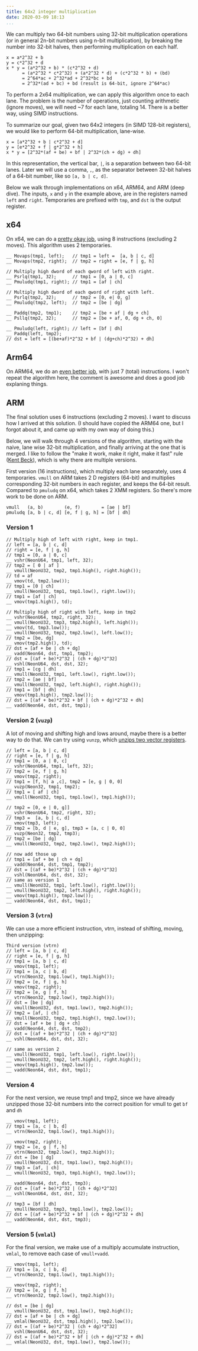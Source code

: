 ```yaml
---
title: 64x2 integer multiplication
date: 2020-03-09 18:13
...
```


We can multiply two 64-bit numbers using 32-bit multiplication operations (or in general 2n-bit numbers using n-bit multiplication), by breaking the number into 32-bit halves, then performing multiplication on each half.

```
x = a*2^32 + b
y = c*2^32 + d
x * y = (a*2^32 + b) * (c*2^32 + d)
      = (a*2^32 * c*2^32) + (a*2^32 * d) + (c*2^32 * b) + (bd)
      = 2^64*ac + 2^32*ad + 2^32*bc + bd
      = 2^32*(ad + bc) + bd (result is 64-bit, ignore 2^64*ac)
```

To perform a 2x64 multiplication, we can apply this algorithm once to each lane. The problem is the number of operations, just counting arithmetic (ignore moves), we will need ~7 for each lane, totaling 14. There is a better way, using SIMD instructions.

To summarize our goal, given two 64x2 integers (in SIMD 128-bit registers), we would like to perform 64-bit multiplication, lane-wise.

```
x = [a*2^32 + b | c*2^32 + d]
y = [e*2^32 + f | g*2^32 + h]
x * y = [2^32*(af + be) + bf | 2^32*(ch + dg) + dh]
```

In this representation, the vertical bar, `|`, is a separation between two 64-bit lanes. Later we will use a comma, `,`, as the separator between 32-bit halves of a 64-bit number, like so `[a, b | c, d]`.

Below we walk through implementations on x64, ARM64, and ARM (deep dive). The inputs, `x` and `y` in the example above, are in the registers named `left` and `right`. Temporaries are prefixed with `tmp`, and `dst` is the output register.

## x64

On x64, we can do a [pretty okay job](https://source.chromium.org/chromium/_/chromium/v8/v8.git/+/d4ed59c4ed609eacc9062bd22ebca409ef7c6d1c:src/compiler/backend/x64/code-generator-x64.cc;l=2687?originalUrl=https:%2F%2Fcodesearch.chromium.org%2F), using 8 instructions (excluding 2 moves). This algorithm uses 2 temporaries.

```
__ Movaps(tmp1, left);   // tmp1 = left =  [a, b | c, d]
__ Movaps(tmp2, right);  // tmp2 = right = [e, f | g, h]

// Multiply high dword of each qword of left with right.
__ Psrlq(tmp1, 32);      // tmp1 = [0, a | 0, c]
__ Pmuludq(tmp1, right); // tmp1 = [af | ch]

// Multiply high dword of each qword of right with left.
__ Psrlq(tmp2, 32);      // tmp2 = [0, e| 0, g]
__ Pmuludq(tmp2, left);  // tmp2 = [be | dg]

__ Paddq(tmp2, tmp1);    // tmp2 = [be + af | dg + ch]
__ Psllq(tmp2, 32);      // tmp2 = [be + af, 0, dg + ch, 0]

__ Pmuludq(left, right); // left = [bf | dh]
__ Paddq(left, tmp2);
// dst = left = [(be+af)*2^32 + bf | (dg+ch)*2^32) + dh]
```

## Arm64

On ARM64, we do an [even better job](https://chromium-review.googlesource.com/c/v8/v8/+/1781696), with just 7 (total) instructions. I won't repeat the algorithm here, the comment is awesome and does a good job explaning things.

## ARM

The final solution uses 6 instructions (excluding 2 moves). I want to discuss how I arrived at this solution. (I should have copied the ARM64 one, but I forgot about it, and came up with my own way of doing this.)

Below, we will walk through 4 versions of the algorithm, starting with the naive, lane wise 32-bit multiplication, and finally arriving at the one that is merged. I like to follow the "make it work, make it right, make it fast" rule ([Kent Beck](https://wiki.c2.com/?MakeItWorkMakeItRightMakeItFast)), which is why there are multiple versions.

First version (16 instructions), which multiply each lane separately, uses 4 temporaries. `vmull` on ARM takes 2 D registers (64-bit) and multiplies corresponding 32-bit numbers in each register, and keeps the 64-bit result. Compared to `pmuludq` on x64, which takes 2 XMM registers. So there's more work to be done on ARM.

```
vmull   (a, b)        (e, f)        = [ae | bf]
pmuludq [a, b | c, d] [e, f | g, h] = [bf | dh]
```

### Version 1

```
// Multiply high of left with right, keep in tmp1.
// left = [a, b | c, d]
// right = [e, f | g, h]
// tmp1 = [0, a | 0, c]
__ vshr(NeonU64, tmp1, left, 32);
// tmp2 = [ 0 | af ]
__ vmull(NeonU32, tmp2, tmp1.high(), right.high());
// td = af
__ vmov(td, tmp2.low());
// tmp1 = [0 | ch]
__ vmull(NeonU32, tmp1, tmp1.low(), right.low());
// tmp1 = [af | ch]
__ vmov(tmp1.high(), td);

// Multiply high of right with left, keep in tmp2
__ vshr(NeonU64, tmp2, right, 32);
__ vmull(NeonU32, tmp3, tmp2.high(), left.high());
__ vmov(td, tmp3.low());
__ vmull(NeonU32, tmp2, tmp2.low(), left.low());
// tmp2 = [be, dg]
__ vmov(tmp2.high(), td);
// dst = [af + be | ch + dg]
__ vadd(Neon64, dst, tmp1, tmp2);
// dst = [(af + be)*2^32 | (ch + dg)*2^32]
__ vshl(NeonU64, dst, dst, 32);
// tmp1 = [cg | dh]
__ vmull(NeonU32, tmp1, left.low(), right.low());
// tmp2 = [ae | bf]
__ vmull(NeonU32, tmp2, left.high(), right.high());
// tmp1 = [bf | dh]
__ vmov(tmp1.high(), tmp2.low());
// dst = [(af + be)*2^32 + bf | (ch + dg)*2^32 + dh]
__ vadd(Neon64, dst, dst, tmp1);
```

### Version 2 (`vuzp`)

A lot of moving and shifting high and lows around, maybe there is a better way to do that. We can try using `vunzp`, which [unzips two vector registers](http://infocenter.arm.com/help/index.jsp?topic=/com.arm.doc.dui0473c/CJAIJHFC.html).

```
// left = [a, b | c, d]
// right = [e, f | g, h]
// tmp1 = [0, a | 0, c]
__ vshr(NeonU64, tmp1, left, 32);
// tmp2 = [e, f | g, h]
__ vmov(tmp2, right);
// tmp1 = [f, h| a ,c], tmp2 = [e, g | 0, 0]
__ vuzp(Neon32, tmp1, tmp2);
// tmp1 = [ af | ch]
__ vmull(NeonU32, tmp1, tmp1.low(), tmp1.high());

// tmp2 = [0, e | 0, g]]
__ vshr(NeonU64, tmp2, right, 32);
// tmp3 =  [a, b | c, d]
__ vmov(tmp3, left);
// tmp2 = [b, d | e, g], tmp3 = [a, c | 0, 0]
__ vuzp(Neon32, tmp2, tmp3);
// tmp2 = [be | dg]
__ vmull(NeonU32, tmp2, tmp2.low(), tmp2.high());

// now add those up
// tmp1 = [af + be | ch + dg]
__ vadd(Neon64, dst, tmp1, tmp2);
// dst = [(af + be)*2^32 | (ch + dg)*2^32]
__ vshl(NeonU64, dst, dst, 32);
// same as version 1
__ vmull(NeonU32, tmp1, left.low(), right.low());
__ vmull(NeonU32, tmp2, left.high(), right.high());
__ vmov(tmp1.high(), tmp2.low());
__ vadd(Neon64, dst, dst, tmp1);
```

### Version 3 (`vtrn`)

We can use a more efficient instruction, vtrn, instead of shifting, moving, then unzipping:

```
Third version (vtrn)
// left = [a, b | c, d]
// right = [e, f | g, h]
// tmp1 = [a, b | c, d]
__ vmov(tmp1, left);
// tmp1 = [a, c | b, d]
__ vtrn(Neon32, tmp1.low(), tmp1.high());
// tmp2 = [e, f | g, h]
__ vmov(tmp2, right);
// tmp2 = [e, g | f, h]
__ vtrn(Neon32, tmp2.low(), tmp2.high());
// dst = [be | dg]
__ vmull(NeonU32, dst, tmp1.low(), tmp2.high());
// tmp2 = [af, | ch]
__ vmull(NeonU32, tmp2, tmp1.high(), tmp2.low());
// dst = [af + be | dg + ch]
__ vadd(Neon64, dst, dst, tmp2);
// dst = [(af + be)*2^32 | (ch + dg)*2^32]
__ vshl(NeonU64, dst, dst, 32);

// same as version 2
__ vmull(NeonU32, tmp1, left.low(), right.low());
__ vmull(NeonU32, tmp2, left.high(), right.high());
__ vmov(tmp1.high(), tmp2.low());
__ vadd(Neon64, dst, dst, tmp1);
```

### Version 4

For the next version, we reuse tmp1 and tmp2, since we have already unzipped those 32-bit numbers into the correct position for vmull to get `bf` and `dh`
```
__ vmov(tmp1, left);
// tmp1 = [a, c | b, d]
__ vtrn(Neon32, tmp1.low(), tmp1.high());

__ vmov(tmp2, right);
// tmp2 = [e, g | f, h]
__ vtrn(Neon32, tmp2.low(), tmp2.high());
// dst = [be | dg]
__ vmull(NeonU32, dst, tmp1.low(), tmp2.high());
// tmp3 = [af, | ch]
__ vmull(NeonU32, tmp3, tmp1.high(), tmp2.low());

__ vadd(Neon64, dst, dst, tmp3);
// dst = [(af + be)*2^32 | (ch + dg)*2^32]
__ vshl(NeonU64, dst, dst, 32);

// tmp3 = [bf | dh]
__ vmull(NeonU32, tmp3, tmp1.low(), tmp2.low());
// dst = [(af + be)*2^32 + bf | (ch + dg)*2^32 + dh]
__ vadd(Neon64, dst, dst, tmp3);
```

### Version 5 (`vmlal`)

For the final version, we make use of a multiply accumulate instruction, `vmlal`, to remove each case of `vmull+vadd`.
```
__ vmov(tmp1, left);
// tmp1 = [a, c | b, d]
__ vtrn(Neon32, tmp1.low(), tmp1.high());

__ vmov(tmp2, right);
// tmp2 = [e, g | f, h]
__ vtrn(Neon32, tmp2.low(), tmp2.high());

// dst = [be | dg]
__ vmull(NeonU32, dst, tmp1.low(), tmp2.high());
// dst = [af + be | ch + dg]
__ vmlal(NeonU32, dst, tmp1.high(), tmp2.low());
// dst = [(af + be)*2^32 | (ch + dg)*2^32]
__ vshl(NeonU64, dst, dst, 32);
// dst = [(af + be)*2^32 + bf | (ch + dg)*2^32 + dh]
__ vmlal(NeonU32, dst, tmp1.low(), tmp2.low());
```


